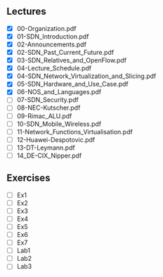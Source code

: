 Lectures
------
- [x] 00-Organization.pdf
- [x] 01-SDN_Introduction.pdf
- [x] 02-Announcements.pdf
- [x] 02-SDN_Past_Current_Future.pdf
- [x] 03-SDN_Relatives_and_OpenFlow.pdf
- [x] 04-Lecture_Schedule.pdf
- [x] 04-SDN_Network_Virtualization_and_Slicing.pdf
- [x] 05-SDN_Hardware_and_Use_Case.pdf
- [x] 06-NOS_and_Languages.pdf
- [ ] 07-SDN_Security.pdf
- [ ] 08-NEC-Kutscher.pdf
- [ ] 09-Rimac_ALU.pdf
- [ ] 10-SDN_Mobile_Wireless.pdf
- [ ] 11-Network_Functions_Virtualisation.pdf
- [ ] 12-Huawei-Despotovic.pdf
- [ ] 13-DT-Leymann.pdf
- [ ] 14_DE-CIX_Nipper.pdf

Exercises
-------
- [ ] Ex1
- [ ] Ex2
- [ ] Ex3
- [ ] Ex4
- [ ] Ex5
- [ ] Ex6
- [ ] Ex7
- [ ] Lab1
- [ ] Lab2
- [ ] Lab3
